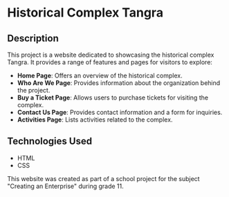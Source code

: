 # Historical Complex Tangra

## Description
This project is a website dedicated to showcasing the historical complex Tangra.
It provides a range of features and pages for visitors to explore:

- **Home Page**: Offers an overview of the historical complex.
- **Who Are We Page**: Provides information about the organization behind the project.
- **Buy a Ticket Page**: Allows users to purchase tickets for visiting the complex.
- **Contact Us Page**: Provides contact information and a form for inquiries.
- **Activities Page**: Lists activities related to the complex.

## Technologies Used
- HTML
- CSS

This website was created as part of a school project for the subject "Creating an Enterprise" during grade 11.
